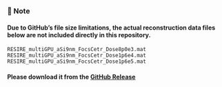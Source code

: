 ### 📌 Note
#### Due to GitHub’s file size limitations, the actual reconstruction data files below are not included directly in this repository.  
`RESIRE_multiGPU_aSi9nm_FocsCetr_Dose8p0e3.mat`
`RESIRE_multiGPU_aSi9nm_FocsCetr_Dose1p6e4.mat`
`RESIRE_multiGPU_aSi9nm_FocsCetr_Dose1p6e5.mat`
#### Please download it from the **[GitHub Release](https://github.com/AET-pAET/Supplementary-Data-Codes/releases/tag/v1)**
